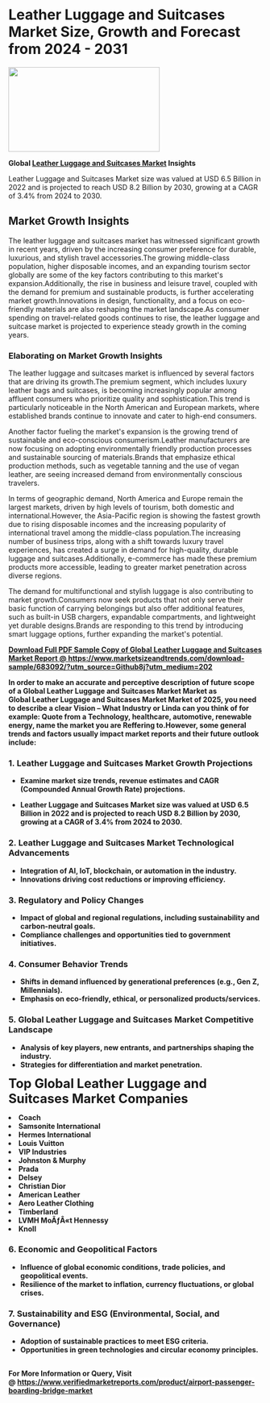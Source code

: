 <H1>Leather Luggage and Suitcases Market Size, Growth and Forecast from 2024 - 2031</H1><img class="aligncenter size-medium wp-image-584254" src="https://thirdeyenews.in/wp-content/uploads/2024/09/Global-Market-Research-300x168.jpeg" alt="" width="300" height="168" /><p><strong>Global&nbsp;<a href="https://www.marketsizeandtrends.com/download-sample/683092/?utm_source=Github8j?utm_medium=202">Leather Luggage and Suitcases Market</a> Insights</strong></p><p>Leather Luggage and Suitcases Market size was valued at USD 6.5 Billion in 2022 and is projected to reach USD 8.2 Billion by 2030, growing at a CAGR of 3.4% from 2024 to 2030.</p><p><h2>Market Growth Insights</h2> <p>The leather luggage and suitcases market has witnessed significant growth in recent years, driven by the increasing consumer preference for durable, luxurious, and stylish travel accessories.The growing middle-class population, higher disposable incomes, and an expanding tourism sector globally are some of the key factors contributing to this market's expansion.Additionally, the rise in business and leisure travel, coupled with the demand for premium and sustainable products, is further accelerating market growth.Innovations in design, functionality, and a focus on eco-friendly materials are also reshaping the market landscape.As consumer spending on travel-related goods continues to rise, the leather luggage and suitcase market is projected to experience steady growth in the coming years.</p> <p><strong><a href="download_sample_link_here"></a></strong></p> <h3>Elaborating on Market Growth Insights</h3> <p>The leather luggage and suitcases market is influenced by several factors that are driving its growth.The premium segment, which includes luxury leather bags and suitcases, is becoming increasingly popular among affluent consumers who prioritize quality and sophistication.This trend is particularly noticeable in the North American and European markets, where established brands continue to innovate and cater to high-end consumers.</p> <p>Another factor fueling the market's expansion is the growing trend of sustainable and eco-conscious consumerism.Leather manufacturers are now focusing on adopting environmentally friendly production processes and sustainable sourcing of materials.Brands that emphasize ethical production methods, such as vegetable tanning and the use of vegan leather, are seeing increased demand from environmentally conscious travelers.</p> <p>In terms of geographic demand, North America and Europe remain the largest markets, driven by high levels of tourism, both domestic and international.However, the Asia-Pacific region is showing the fastest growth due to rising disposable incomes and the increasing popularity of international travel among the middle-class population.The increasing number of business trips, along with a shift towards luxury travel experiences, has created a surge in demand for high-quality, durable luggage and suitcases.Additionally, e-commerce has made these premium products more accessible, leading to greater market penetration across diverse regions.</p> <p>The demand for multifunctional and stylish luggage is also contributing to market growth.Consumers now seek products that not only serve their basic function of carrying belongings but also offer additional features, such as built-in USB chargers, expandable compartments, and lightweight yet durable designs.Brands are responding to this trend by introducing smart luggage options, further expanding the market's potential.</p> <p><strong><a href="get_more_link_here"></p><p><span class=""><strong>Download Full PDF Sample Copy of Global Leather Luggage and Suitcases Market Report</strong> @ <a href="https://www.marketsizeandtrends.com/download-sample/683092/?utm_source=Github8j?utm_medium=202" target="_blank">https://www.marketsizeandtrends.com/download-sample/683092/?utm_source=Github8j?utm_medium=202</a></span></p><p>In order to make an accurate and perceptive description of future scope of a Global&nbsp;Leather Luggage and Suitcases Market Market as Global&nbsp;Leather Luggage and Suitcases Market Market of 2025, you need to describe a clear Vision &ndash; What Industry or Linda can you think of for example: Quote from a Technology, healthcare, automotive, renewable energy, name the market you are Reffering to.However, some general trends and factors usually impact market reports and their future outlook include:</p><h3>1.&nbsp;<strong>Leather Luggage and Suitcases Market Growth Projections</strong></h3><ul><li>Examine market size trends, revenue estimates and CAGR (Compounded Annual Growth Rate) projections.</li><li><p>Leather Luggage and Suitcases Market size was valued at USD 6.5 Billion in 2022 and is projected to reach USD 8.2 Billion by 2030, growing at a CAGR of 3.4% from 2024 to 2030.</p></li></ul><h3>2.&nbsp;<strong>Leather Luggage and Suitcases Market Technological Advancements</strong></h3><ul><li>Integration of AI, IoT, blockchain, or automation in the industry.</li><li>Innovations driving cost reductions or improving efficiency.</li></ul><h3>3.&nbsp;<strong>Regulatory and Policy Changes</strong></h3><ul><li>Impact of global and regional regulations, including sustainability and carbon-neutral goals.</li><li>Compliance challenges and opportunities tied to government initiatives.</li></ul><h3>4.&nbsp;<strong>Consumer Behavior Trends</strong></h3><ul><li>Shifts in demand influenced by generational preferences (e.g., Gen Z, Millennials).</li><li>Emphasis on eco-friendly, ethical, or personalized products/services.</li></ul><h3>5.&nbsp;<strong>Global Leather Luggage and Suitcases Market Competitive Landscape</strong></h3><ul><li>Analysis of key players, new entrants, and partnerships shaping the industry.</li><li>Strategies for differentiation and market penetration.</li></ul><p data-pm-slice="1 1 []"><span style="color: inherit; font-family: inherit; font-size: 25px;">Top Global Leather Luggage and Suitcases Market Companies</span></p><div class="" data-test-id=""><p><li> Coach</li><li> Samsonite International</li><li> Hermes International</li><li> Louis Vuitton</li><li> VIP Industries</li><li> Johnston & Murphy</li><li> Prada</li><li> Delsey</li><li> Christian Dior</li><li> American Leather</li><li> Aero Leather Clothing</li><li> Timberland</li><li> LVMH MoÃƒÂ«t Hennessy</li><li> Knoll</li></p></div><h3>6.&nbsp;<strong>Economic and Geopolitical Factors</strong></h3><ul><li>Influence of global economic conditions, trade policies, and geopolitical events.</li><li>Resilience of the market to inflation, currency fluctuations, or global crises.</li></ul><h3>7.&nbsp;<strong>Sustainability and ESG (Environmental, Social, and Governance)</strong></h3><ul><li>Adoption of sustainable practices to meet ESG criteria.</li><li>Opportunities in green technologies and circular economy principles.</li></ul><h2><strong style="font-size: 14px;">For More Information or Query, Visit @&nbsp;</strong><a style="background-color: #ffffff; font-size: 14px;" href="https://www.marketsizeandtrends.com/report/leather-luggage-and-suitcases-market/" target="_blank">https://www.verifiedmarketreports.com/product/airport-passenger-boarding-bridge-market</a></h2>